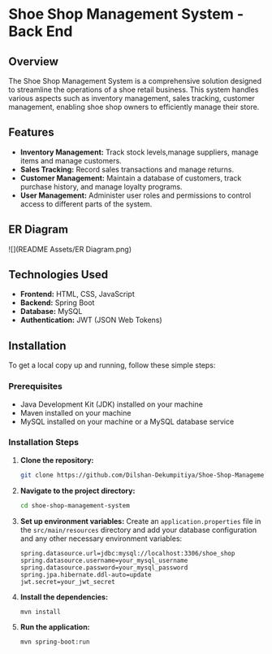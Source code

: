 # Shoe Shop Management System - Back End

## Overview

The Shoe Shop Management System is a comprehensive solution designed to streamline the operations of a shoe retail business. This system handles various aspects such as inventory management, sales tracking, customer management, enabling shoe shop owners to efficiently manage their store.

## Features

- **Inventory Management:** Track stock levels,manage suppliers, manage items and manage customers.
- **Sales Tracking:** Record sales transactions and manage returns.
- **Customer Management:** Maintain a database of customers, track purchase history, and manage loyalty programs.
- **User Management:** Administer user roles and permissions to control access to different parts of the system.

## ER Diagram

![](README Assets/ER Diagram.png)

## Technologies Used

- **Frontend:** HTML, CSS, JavaScript
- **Backend:** Spring Boot
- **Database:** MySQL
- **Authentication:** JWT (JSON Web Tokens)

## Installation

To get a local copy up and running, follow these simple steps:

### Prerequisites

- Java Development Kit (JDK) installed on your machine
- Maven installed on your machine
- MySQL installed on your machine or a MySQL database service

### Installation Steps

1. **Clone the repository:**
    ```sh
    git clone https://github.com/Dilshan-Dekumpitiya/Shoe-Shop-Management-Back-End.git
    ```
2. **Navigate to the project directory:**
    ```sh
    cd shoe-shop-management-system
    ```
3. **Set up environment variables:**
   Create an `application.properties` file in the `src/main/resources` directory and add your database configuration and any other necessary environment variables:
    ```
    spring.datasource.url=jdbc:mysql://localhost:3306/shoe_shop
    spring.datasource.username=your_mysql_username
    spring.datasource.password=your_mysql_password
    spring.jpa.hibernate.ddl-auto=update
    jwt.secret=your_jwt_secret
    ```
4. **Install the dependencies:**
    ```sh
    mvn install
    ```
5. **Run the application:**
    ```sh
    mvn spring-boot:run
    ```